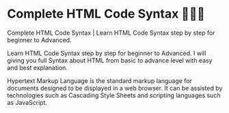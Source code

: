 # Complete HTML Code Syntax 👨🏼‍💻
Complete HTML Code Syntax | Learn HTML Code Syntax step by step for beginner to Advanced.

Learn HTML Code Syntax step by step for beginner to Advanced. I will giving you full Syntax about HTML from basic to advance level with easy and best explanation.

Hypertext Markup Language is the standard markup language for documents designed to be displayed in a web browser. It can be assisted by technologies such as Cascading Style Sheets and scripting languages such as JavaScript.
